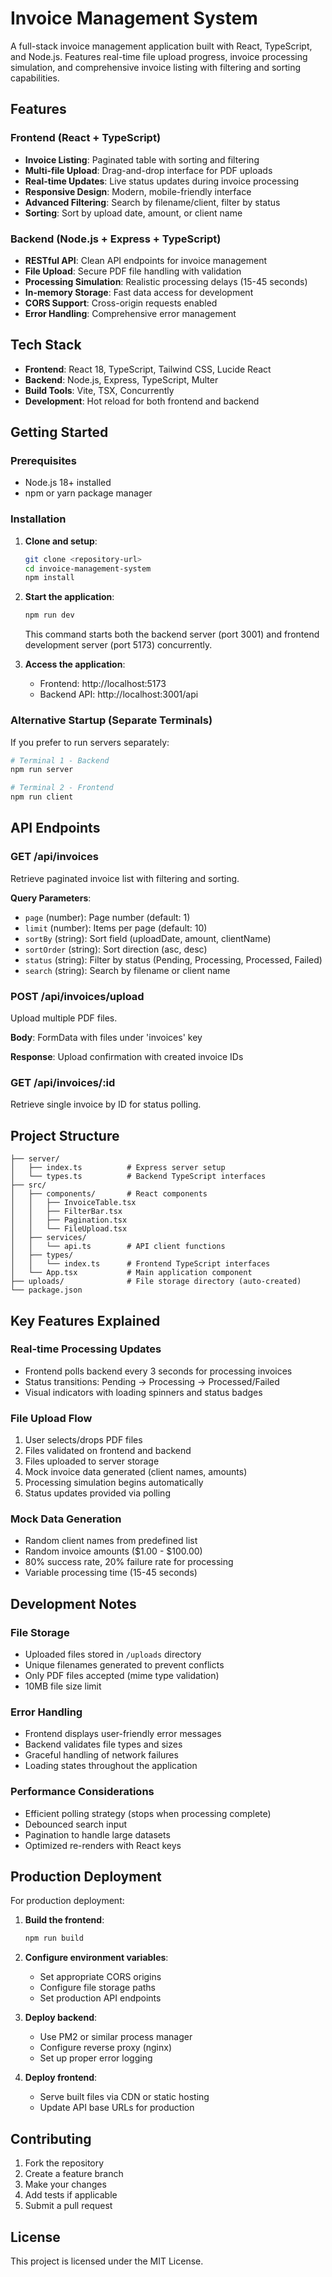 # Invoice Management System

A full-stack invoice management application built with React, TypeScript, and Node.js. Features real-time file upload progress, invoice processing simulation, and comprehensive invoice listing with filtering and sorting capabilities.

## Features

### Frontend (React + TypeScript)
- **Invoice Listing**: Paginated table with sorting and filtering
- **Multi-file Upload**: Drag-and-drop interface for PDF uploads
- **Real-time Updates**: Live status updates during invoice processing
- **Responsive Design**: Modern, mobile-friendly interface
- **Advanced Filtering**: Search by filename/client, filter by status
- **Sorting**: Sort by upload date, amount, or client name

### Backend (Node.js + Express + TypeScript)
- **RESTful API**: Clean API endpoints for invoice management
- **File Upload**: Secure PDF file handling with validation
- **Processing Simulation**: Realistic processing delays (15-45 seconds)
- **In-memory Storage**: Fast data access for development
- **CORS Support**: Cross-origin requests enabled
- **Error Handling**: Comprehensive error management

## Tech Stack

- **Frontend**: React 18, TypeScript, Tailwind CSS, Lucide React
- **Backend**: Node.js, Express, TypeScript, Multer
- **Build Tools**: Vite, TSX, Concurrently
- **Development**: Hot reload for both frontend and backend

## Getting Started

### Prerequisites
- Node.js 18+ installed
- npm or yarn package manager

### Installation

1. **Clone and setup**:
   ```bash
   git clone <repository-url>
   cd invoice-management-system
   npm install
   ```

2. **Start the application**:
   ```bash
   npm run dev
   ```

   This command starts both the backend server (port 3001) and frontend development server (port 5173) concurrently.

3. **Access the application**:
   - Frontend: http://localhost:5173
   - Backend API: http://localhost:3001/api

### Alternative Startup (Separate Terminals)

If you prefer to run servers separately:

```bash
# Terminal 1 - Backend
npm run server

# Terminal 2 - Frontend  
npm run client
```

## API Endpoints

### GET /api/invoices
Retrieve paginated invoice list with filtering and sorting.

**Query Parameters**:
- `page` (number): Page number (default: 1)
- `limit` (number): Items per page (default: 10)
- `sortBy` (string): Sort field (uploadDate, amount, clientName)
- `sortOrder` (string): Sort direction (asc, desc)
- `status` (string): Filter by status (Pending, Processing, Processed, Failed)
- `search` (string): Search by filename or client name

### POST /api/invoices/upload
Upload multiple PDF files.

**Body**: FormData with files under 'invoices' key

**Response**: Upload confirmation with created invoice IDs

### GET /api/invoices/:id
Retrieve single invoice by ID for status polling.

## Project Structure

```
├── server/
│   ├── index.ts          # Express server setup
│   └── types.ts          # Backend TypeScript interfaces
├── src/
│   ├── components/       # React components
│   │   ├── InvoiceTable.tsx
│   │   ├── FilterBar.tsx
│   │   ├── Pagination.tsx
│   │   └── FileUpload.tsx
│   ├── services/
│   │   └── api.ts        # API client functions
│   ├── types/
│   │   └── index.ts      # Frontend TypeScript interfaces
│   └── App.tsx           # Main application component
├── uploads/              # File storage directory (auto-created)
└── package.json
```

## Key Features Explained

### Real-time Processing Updates
- Frontend polls backend every 3 seconds for processing invoices
- Status transitions: Pending → Processing → Processed/Failed
- Visual indicators with loading spinners and status badges

### File Upload Flow
1. User selects/drops PDF files
2. Files validated on frontend and backend
3. Files uploaded to server storage
4. Mock invoice data generated (client names, amounts)
5. Processing simulation begins automatically
6. Status updates provided via polling

### Mock Data Generation
- Random client names from predefined list
- Random invoice amounts ($1.00 - $100.00)
- 80% success rate, 20% failure rate for processing
- Variable processing time (15-45 seconds)

## Development Notes

### File Storage
- Uploaded files stored in `/uploads` directory
- Unique filenames generated to prevent conflicts
- Only PDF files accepted (mime type validation)
- 10MB file size limit

### Error Handling
- Frontend displays user-friendly error messages
- Backend validates file types and sizes
- Graceful handling of network failures
- Loading states throughout the application

### Performance Considerations
- Efficient polling strategy (stops when processing complete)
- Debounced search input
- Pagination to handle large datasets
- Optimized re-renders with React keys

## Production Deployment

For production deployment:

1. **Build the frontend**:
   ```bash
   npm run build
   ```

2. **Configure environment variables**:
   - Set appropriate CORS origins
   - Configure file storage paths
   - Set production API endpoints

3. **Deploy backend**:
   - Use PM2 or similar process manager
   - Configure reverse proxy (nginx)
   - Set up proper error logging

4. **Deploy frontend**:
   - Serve built files via CDN or static hosting
   - Update API base URLs for production

## Contributing

1. Fork the repository
2. Create a feature branch
3. Make your changes
4. Add tests if applicable
5. Submit a pull request

## License

This project is licensed under the MIT License.